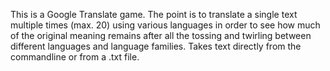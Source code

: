 This is a Google Translate game. The point is to translate a single text 
multiple times (max. 20) using various languages in order to see how much of
the original meaning remains after all the tossing and twirling between different 
languages and language families. Takes text directly from the commandline or 
from a .txt file.
